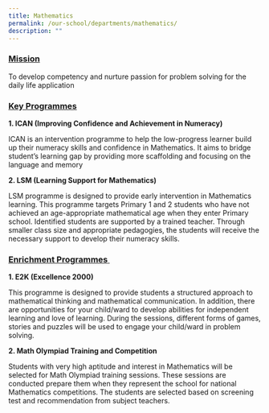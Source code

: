 ```yaml
---
title: Mathematics
permalink: /our-school/departments/mathematics/
description: ""
---
```


<h3><span style="text-decoration: underline;"><strong>Mission</strong></span></h3>
<p>To develop competency and nurture passion for problem solving for the daily life application</p>
<h3><span style="text-decoration: underline;"><strong>Key Programmes</strong></span></h3>
<p><strong>1. ICAN (Improving Confidence and Achievement in Numeracy)</strong></p>
<p>ICAN is an intervention programme to help the low-progress learner build up their numeracy skills and confidence in Mathematics. It aims to bridge student&rsquo;s learning gap by providing more scaffolding and focusing on the language and memory</p>
<p><strong>2. LSM (Learning Support for Mathematics)</strong></p>
<p>LSM programme is designed to provide early intervention in Mathematics learning. This programme targets Primary 1 and 2 students who have not achieved an age-appropriate mathematical age when they enter Primary school. Identified students are supported by a trained teacher. Through smaller class size and appropriate pedagogies, the students will receive the necessary support to develop their numeracy skills.</p>
<h3><span style="text-decoration: underline;"><strong>Enrichment Programmes</strong><strong>&nbsp;</strong></span></h3>
<p><strong>1. E2K (Excellence 2000)</strong></p>
<p>This programme is designed to provide students a structured approach to mathematical thinking and mathematical communication. In addition, there are opportunities for your child/ward to develop abilities for independent learning and love of learning. During the sessions, different forms of games, stories and puzzles will be used to engage your child/ward in problem solving.</p>
<p><strong>2. Math Olympiad Training and Competition</strong></p>
<p>Students with very high aptitude and interest in Mathematics will be selected for Math Olympiad training sessions. These sessions are conducted prepare them when they represent the school for national Mathematics competitions. The students are selected based on screening test and recommendation from subject teachers.</p>